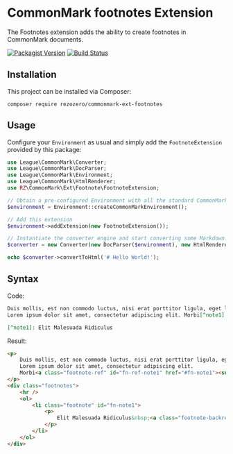 CommonMark footnotes Extension
==============================

The Footnotes extension adds the ability to create footnotes in CommonMark documents.

[![Packagist Version](https://img.shields.io/packagist/v/rezozero/commonmark-ext-footnotes)](https://packagist.org/packages/rezozero/commonmark-ext-footnotes)
[![Build Status](https://travis-ci.org/rezozero/commonmark-ext-footnotes.svg?branch=master)](https://travis-ci.org/rezozero/commonmark-ext-footnotes)

Installation
------------

This project can be installed via Composer:

    composer require rezozero/commonmark-ext-footnotes

Usage
-----

Configure your `Environment` as usual and simply add the `FootnoteExtension` provided by this package:

```php
use League\CommonMark\Converter;
use League\CommonMark\DocParser;
use League\CommonMark\Environment;
use League\CommonMark\HtmlRenderer;
use RZ\CommonMark\Ext\Footnote\FootnoteExtension;

// Obtain a pre-configured Environment with all the standard CommonMark parsers/renderers ready-to-go
$environment = Environment::createCommonMarkEnvironment();

// Add this extension
$environment->addExtension(new FootnoteExtension());

// Instantiate the converter engine and start converting some Markdown!
$converter = new Converter(new DocParser($environment), new HtmlRenderer($environment));

echo $converter->convertToHtml('# Hello World!');
```

Syntax
------

Code:
```markdown
Duis mollis, est non commodo luctus, nisi erat porttitor ligula, eget lacinia odio sem nec elit. 
Lorem ipsum dolor sit amet, consectetur adipiscing elit. Morbi[^note1] leo risus, porta ac consectetur ac.

[^note1]: Elit Malesuada Ridiculus
```

Result:
```html
<p>
    Duis mollis, est non commodo luctus, nisi erat porttitor ligula, eget lacinia odio sem nec elit.
    Lorem ipsum dolor sit amet, consectetur adipiscing elit.
    Morbi<a class="footnote-ref" id="fn-ref-note1" href="#fn-note1"><sup>1</sup></a> leo risus, porta ac consectetur ac.
</p>
<div class="footnotes">
    <hr />
    <ol>
        <li class="footnote" id="fn-note1">
            <p>
                Elit Malesuada Ridiculus&nbsp;<a class="footnote-backref" rev="footnote" href="#fn-ref-note1">&#8617;</a>
            </p>
        </li>
    </ol>
</div>
```
